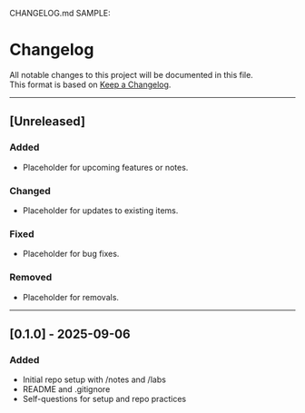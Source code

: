CHANGELOG.md SAMPLE:
# Changelog

All notable changes to this project will be documented in this file.  
This format is based on [Keep a Changelog](https://keepachangelog.com/en/1.0.0/).

---

## [Unreleased]
### Added
- Placeholder for upcoming features or notes.

### Changed
- Placeholder for updates to existing items.

### Fixed
- Placeholder for bug fixes.

### Removed
- Placeholder for removals.

---

## [0.1.0] - 2025-09-06
### Added
- Initial repo setup with /notes and /labs
- README and .gitignore
- Self-questions for setup and repo practices
